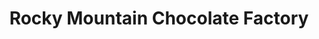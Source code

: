 ---
title: "Rocky Mountain Chocolate Factory"
url: /colorado-springs/rocky-mountain-chocolate-factory-2/
shop: confectionery
---